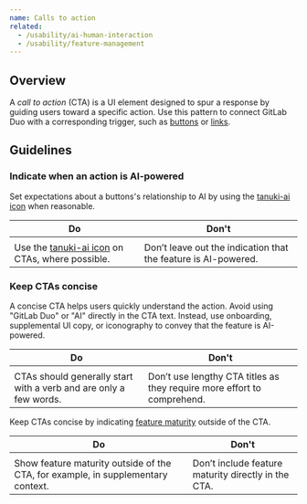```yaml
---
name: Calls to action
related:
  - /usability/ai-human-interaction
  - /usability/feature-management
---
```


## Overview

A _call to action_ (CTA) is a UI element designed to spur a response by guiding users toward a specific action. Use this pattern to connect GitLab Duo with a corresponding trigger, such as [buttons](<(/components/button)>) or [links](<(/components/link)>).

## Guidelines

### Indicate when an action is AI-powered

Set expectations about a buttons's relationship to AI by using the [tanuki-ai icon](https://gitlab.com/gitlab-org/gitlab-svgs/blob/main/sprite_icons/tanuki-ai.svg) when reasonable.

| Do                                                                                                                                | Don't                                                                                                    |
| --------------------------------------------------------------------------------------------------------------------------------- | -------------------------------------------------------------------------------------------------------- |
| <figure-img alt="Default button with tanuki-ai icon" src="/img/ai-cta-with-icon.svg"></figure-img>                                | <figure-img alt="Default button without tanuki-ai icon" src="/img/ai-cta-without-icon.svg"></figure-img> |
| Use the [tanuki-ai icon](https://gitlab.com/gitlab-org/gitlab-svgs/blob/main/sprite_icons/tanuki-ai.svg) on CTAs, where possible. | Don’t leave out the indication that the feature is AI-powered.                                           |

### Keep CTAs concise

A concise CTA helps users quickly understand the action. Avoid using "GitLab Duo" or "AI" directly in the CTA text. Instead, use onboarding, supplemental UI copy, or iconography to convey that the feature is AI-powered.

| Do                                                                                          | Don't                                                                                          |
| ------------------------------------------------------------------------------------------- | ---------------------------------------------------------------------------------------------- |
| <figure-img alt="Button with concise UI copy" src="/img/ai-cta-with-icon.svg"></figure-img> | <figure-img alt="Button with overly long UI copy" src="/img/ai-cta-too-long.svg"></figure-img> |
| CTAs should generally start with a verb and are only a few words.                           | Don’t use lengthy CTA titles as they require more effort to comprehend.                        |

Keep CTAs concise by indicating [feature maturity](/usability/feature-management#highlighting-feature-versions) outside of the CTA.

| Do                                                                                                                                                        | Don't                                                                                                     |
| --------------------------------------------------------------------------------------------------------------------------------------------------------- | --------------------------------------------------------------------------------------------------------- |
| <figure-img alt="Feature maturity is indicated outside of the CTA with a Beta badge embedded in UI copy" src="/img/do-feature-maturity.svg"></figure-img> | <figure-img alt="An AI button containing a Beta badge" src="/img/dont-feature-maturity.svg"></figure-img> |
| Show feature maturity outside of the CTA, for example, in supplementary context.                                                                          | Don’t include feature maturity directly in the CTA.                                                       |

